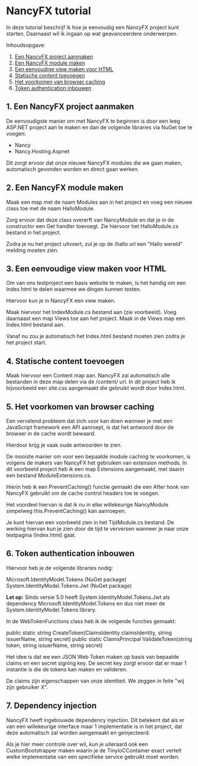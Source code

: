 # NancyFX tutorial

In deze tutorial beschrijf ik hoe je eenvoudig een NancyFX project kunt starten.
Daarnaast wil ik ingaan op wat geavanceerdere onderwerpen.

Inhoudsopgave:
  1. [Een NancyFX project aanmaken](#1-een-nancyfx-project-aanmaken)
  2. [Een NancyFX module maken](#2-een-nancyfx-module-maken)
  3. [Een eenvoudige view maken voor HTML](#3-een-eenvoudige-view-maken-voor-html)
  4. [Statische content toevoegen](#4-statische-content-toevoegen)
  5. [Het voorkomen van browser caching](#5-het-voorkomen-van-browser-caching)
  6. [Token authentication inbouwen](#6-token-authentication-inbouwen)

## 1. Een NancyFX project aanmaken

De eenvoudigste manier om met NancyFX te beginnen is door een leeg ASP.NET project
aan te maken en dan de volgende libraries via NuGet toe te voegen:
- Nancy
- Nancy.Hosting.Aspnet

Dit zorgt ervoor dat onze nieuwe NancyFX modules die we gaan maken, automatisch
gevonden worden en direct gaan werken.

## 2. Een NancyFX module maken

Maak een map met de naam Modules aan in het project en voeg een nieuwe class
toe met de naam HalloModule.

Zorg ervoor dat deze class overerft van NancyModule en dat je in de constructor
een Get handler toevoegt. Zie hiervoor het HalloModule.cs bestand in het
project.

Zodra je nu het project uitvoert, zul je op de /hallo url een "Hallo wereld"
melding moeten zien.

## 3. Een eenvoudige view maken voor HTML

Om van ons testproject een basis website te maken, is het handig om een Index.html
te delen waarmee we dingen kunnen testen.

Hiervoor kun je in NancyFX een view maken.

Maak hiervoor het IndexModule.cs bestand aan (zie voorbeeld). Voeg daarnaast een
map Views toe aan het project. Maak in de Views map een Index.html bestand aan.

Vanaf nu zou je automatisch het Index.html bestand moeten zien zodra je het 
project start.

## 4. Statische content toevoegen

Maak hiervoor een Content map aan. NancyFX zal automatisch alle bestanden
in deze map delen via de /content/ url. In dit project heb ik bijvoorbeeld
een site.css aangemaakt die gebruikt wordt door Index.html.

## 5. Het voorkomen van browser caching

Een vervelend probleem dat zich voor kan doen wanneer je met een JavaScript
framework een API aanroept, is dat het antwoord door de browser in de cache
wordt bewaard.

Hierdoor krijg je vaak oude antwoorden te zien.

De mooiste manier om voor een bepaalde module caching te voorkomen, is
volgens de makers van NancyFX het gebruiken van extension methods. In dit
voorbeeld project heb ik een map Extensions aangemaakt, met daarin een
bestand ModuleExtensions.cs.

Hierin heb ik een PreventCaching() functie gemaakt die een After hook van
NancyFX gebruikt om de cache control headers toe te voegen.

Het voordeel hiervan is dat ik nu in elke willekeurige NancyModule simpelweg
this.PreventCaching() kan aanroepen.

Je kunt hiervan een voorbeeld zien in het TijdModule.cs bestand. De werking
hiervan kun je zien door de tijd te verversen wanneer je naar onze testpagina
(Index.html) gaat.

## 6. Token authentication inbouwen

Hiervoor heb je de volgende libraries nodig:

Microsoft.IdentityModel.Tokens (NuGet package)
System.IdentityModel.Tokens.Jwt (NuGet package)

**Let op:**
Sinds versie 5.0 heeft System.IdentityModel.Tokens.Jwt als dependency
Microsoft.IdentityModel.Tokens en dus niet meer de System.IdentityModel.Tokens 
library.

In de WebTokenFunctions class heb ik de volgende functies gemaakt:

public static string CreateToken(ClaimsIdentity claimsIdentity, string issuerName, string secret)
public static ClaimsPrincipal ValidateToken(string token, string issuerName, string secret)

Het idee is dat we een JSON Web Token maken op basis van bepaalde claims en een secret
signing key. De secret key zorgt ervoor dat er maar 1 instantie is die de tokens kan maken
en valideren.

De claims zijn eigenschappen van onze identiteit. We zeggen in feite "wij zijn gebruiker X".

## 7. Dependency injection

NancyFX heeft ingebouwde dependency injection. Dit betekent dat als er van een willekeurige
interface maar 1 implementatie is in het project, dat deze automatisch zal worden aangemaakt
en geinjecteerd.

Als je hier meer controle over wil, kun je uiteraard ook een CustomBootstrapper maken waarin
je de TinyIoCContainer exact vertelt welke implementatie van een specifieke service
gebruikt moet worden.
